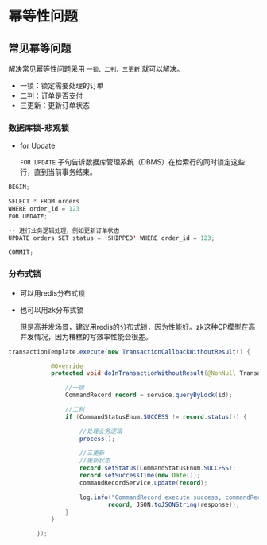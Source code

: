 # 幂等性问题

## 常见幂等问题

解决常见幂等性问题采用 `一锁、二判、三更新` 就可以解决。

- 一锁：锁定需要处理的订单
- 二判：订单是否支付
- 三更新：更新订单状态

### 数据库锁-悲观锁

- for Update
  
    `FOR UPDATE` 子句告诉数据库管理系统（DBMS）在检索行的同时锁定这些行，直到当前事务结束。
    

```java
BEGIN;

SELECT * FROM orders
WHERE order_id = 123
FOR UPDATE;

-- 进行业务逻辑处理，例如更新订单状态
UPDATE orders SET status = 'SHIPPED' WHERE order_id = 123;

COMMIT;
```

### 分布式锁

- 可以用redis分布式锁
- 也可以用zk分布式锁
  
    但是高并发场景，建议用redis的分布式锁，因为性能好。zk这种CP模型在高并发情况，因为糟糕的写效率性能会很差。
    

```java
transactionTemplate.execute(new TransactionCallbackWithoutResult() {

            @Override
            protected void doInTransactionWithoutResult(@NonNull TransactionStatus status) {

                //一锁
                CommandRecord record = service.queryByLock(id);

                //二判
                if (CommandStatusEnum.SUCCESS != record.status()) {

                    //处理业务逻辑
                    process();
            
                    //三更新
                    //更新状态
                    record.setStatus(CommandStatusEnum.SUCCESS);
                    record.setSuccessTime(new Date());
                    commandRecordService.update(record);

                    log.info("CommandRecord execute success, commandRecord:{},response:{}",
                            record, JSON.toJSONString(response));
                }
            }

        });
```